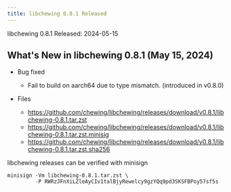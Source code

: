 ```yaml
---
title: libchewing 0.8.1 Released
---
```

libchewing 0.8.1 Released: 2024-05-15

What's New in libchewing 0.8.1 (May 15, 2024)
---------------------------------------------------------

* Bug fixed

  - Fail to build on aarch64 due to type mismatch. (introduced in v0.8.0)

* Files

  - <https://github.com/chewing/libchewing/releases/download/v0.8.1/libchewing-0.8.1.tar.zst>
  - <https://github.com/chewing/libchewing/releases/download/v0.8.1/libchewing-0.8.1.tar.zst.minisig>
  - <https://github.com/chewing/libchewing/releases/download/v0.8.1/libchewing-0.8.1.tar.zst.sha256>

libchewing releases can be verified with minisign

    minisign -Vm libchewing-0.8.1.tar.zst \
             -P RWRzJFnXiLZleAyCIv1talBjyRewelcy9gzYQq9pd3SKSFBPoy57sf5s
